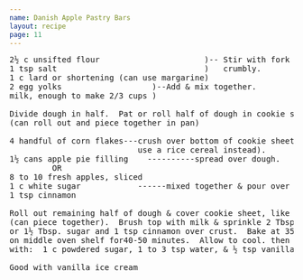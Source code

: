 ```yaml
---
name: Danish Apple Pastry Bars
layout: recipe
page: 11
---
```


<pre>
2½ c unsifted flour                      )-- Stir with fork until
1 tsp salt                               )   crumbly.
1 c lard or shortening (can use margarine)
2 egg yolks                   )--Add & mix together.
milk, enough to make 2/3 cups )

Divide dough in half.  Pat or roll half of dough in cookie sheet.
(can roll out and piece together in pan)

4 handful of corn flakes---crush over bottom of cookie sheet. (can
                           use a rice cereal instead).
1½ cans apple pie filling    ----------spread over dough.
         OR
8 to 10 fresh apples, sliced
1 c white sugar            ------mixed together & pour over dough.
1 tsp cinnamon

Roll out remaining half of dough & cover cookie sheet, like a pie.
(can piece together).  Brush top with milk & sprinkle 2 Tbsp sugar
or 1½ Tbsp. sugar and 1 tsp cinnamon over crust.  Bake at 350°
on middle oven shelf for40-50 minutes.  Allow to cool. then drizzle
with:  1 c powdered sugar, 1 to 3 tsp water, & ½ tsp vanilla.

Good with vanilla ice cream
</pre>
